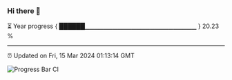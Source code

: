 ### Hi there 👋

⏳ Year progress { ██████▁▁▁▁▁▁▁▁▁▁▁▁▁▁▁▁▁▁▁▁▁▁▁▁ } 20.23 %

---

⏰ Updated on Fri, 15 Mar 2024 01:13:14 GMT

![Progress Bar CI](https://github.com/ZhaoGui/ZhaoGui/workflows/Progress%20Bar%20CI/badge.svg)
